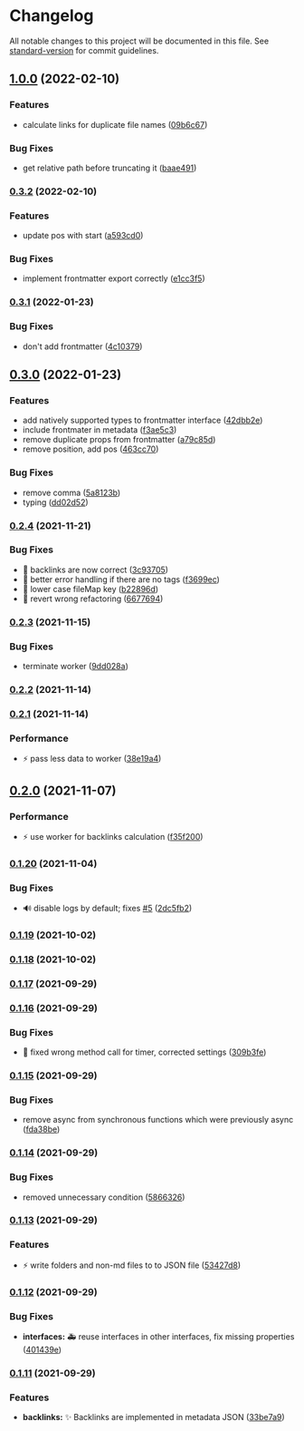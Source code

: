 # Changelog

All notable changes to this project will be documented in this file. See [standard-version](https://github.com/conventional-changelog/standard-version) for commit guidelines.

## [1.0.0](https://github.com/kometenstaub/metadata-extractor/compare/0.3.2...1.0.0) (2022-02-10)


### Features

* calculate links for duplicate file names ([09b6c67](https://github.com/kometenstaub/metadata-extractor/commit/09b6c6755f628f0e7d33d378af7422aada16709c))


### Bug Fixes

* get relative path before truncating it ([baae491](https://github.com/kometenstaub/metadata-extractor/commit/baae4915ac56e295f908e9290a0ff6bc02b47e62))

### [0.3.2](https://github.com/kometenstaub/metadata-extractor/compare/0.3.1...0.3.2) (2022-02-10)


### Features

* update pos with start ([a593cd0](https://github.com/kometenstaub/metadata-extractor/commit/a593cd08d5dce0e6364aa9d5f74d69f442e3c3a2))


### Bug Fixes

* implement frontmatter export correctly ([e1cc3f5](https://github.com/kometenstaub/metadata-extractor/commit/e1cc3f5519fb2a08785ccbee378ad27c46dee11a))

### [0.3.1](https://github.com/kometenstaub/metadata-extractor/compare/0.3.0...0.3.1) (2022-01-23)


### Bug Fixes

* don't add frontmatter ([4c10379](https://github.com/kometenstaub/metadata-extractor/commit/4c10379a7fc81a4f328fcb61771d2eb9d6d8a9bc))

## [0.3.0](https://github.com/kometenstaub/metadata-extractor/compare/0.2.4...0.3.0) (2022-01-23)


### Features

* add natively supported types to frontmatter interface ([42dbb2e](https://github.com/kometenstaub/metadata-extractor/commit/42dbb2ee36ca0c0e717a7010bf62807014d935ca))
* include frontmater in metadata ([f3ae5c3](https://github.com/kometenstaub/metadata-extractor/commit/f3ae5c3f29445796882f340d6ded5349d722c5a2))
* remove duplicate props from frontmatter ([a79c85d](https://github.com/kometenstaub/metadata-extractor/commit/a79c85d56f6cd354877887d0951bb03945d9863a))
* remove position, add pos ([463cc70](https://github.com/kometenstaub/metadata-extractor/commit/463cc70b7d95764400eb4cef1ff8ea35b808b4d7))


### Bug Fixes

* remove comma ([5a8123b](https://github.com/kometenstaub/metadata-extractor/commit/5a8123b67af68292aa52b3759c36aeb33afd6cdb))
* typing ([dd02d52](https://github.com/kometenstaub/metadata-extractor/commit/dd02d521aff0d6491b6f14c8d5d19881598a0078))

### [0.2.4](https://github.com/kometenstaub/metadata-extractor/compare/0.2.3...0.2.4) (2021-11-21)


### Bug Fixes

* :bug: backlinks are now correct ([3c93705](https://github.com/kometenstaub/metadata-extractor/commit/3c937050bfbe277ed9bf432de307da62671f8eba))
* :bug: better error handling if there are no tags ([f3699ec](https://github.com/kometenstaub/metadata-extractor/commit/f3699ecbad5c3c73e1a13097dd76455a027478cf))
* :bug: lower case fileMap key ([b22896d](https://github.com/kometenstaub/metadata-extractor/commit/b22896df820740c65fdd4e67425801765042119b))
* :bug: revert wrong refactoring ([6677694](https://github.com/kometenstaub/metadata-extractor/commit/66776943a455390cfd17cff93cfa605c7786b8f4))

### [0.2.3](https://github.com/kometenstaub/metadata-extractor/compare/0.2.2...0.2.3) (2021-11-15)


### Bug Fixes

* terminate worker ([9dd028a](https://github.com/kometenstaub/metadata-extractor/commit/9dd028a3568d728b38e3efd31b13ced75add7a5a))

### [0.2.2](https://github.com/kometenstaub/metadata-extractor/compare/0.2.1...0.2.2) (2021-11-14)

### [0.2.1](https://github.com/kometenstaub/metadata-extractor/compare/0.2.0...0.2.1) (2021-11-14)


### Performance

* :zap: pass less data to worker ([38e19a4](https://github.com/kometenstaub/metadata-extractor/commit/38e19a45824a6b1403d360141e11d56ac0a5ef28))

## [0.2.0](https://github.com/kometenstaub/metadata-extractor/compare/0.1.20...0.2.0) (2021-11-07)


### Performance

* :zap: use worker for backlinks calculation ([f35f200](https://github.com/kometenstaub/metadata-extractor/commit/f35f200b2646bdfeef5cc5fb5740ae88a98472ea))

### [0.1.20](https://github.com/kometenstaub/metadata-extractor/compare/0.1.19...0.1.20) (2021-11-04)


### Bug Fixes

* :loud_sound: disable logs by default; fixes [#5](https://github.com/kometenstaub/metadata-extractor/issues/5) ([2dc5fb2](https://github.com/kometenstaub/metadata-extractor/commit/2dc5fb2b751993ba0be4d51ca65cee5015a02c21))

### [0.1.19](https://github.com/kometenstaub/metadata-extractor/compare/0.1.18...0.1.19) (2021-10-02)

### [0.1.18](https://github.com/kometenstaub/metadata-extractor/compare/0.1.17...0.1.18) (2021-10-02)

### [0.1.17](https://github.com/kometenstaub/metadata-extractor/compare/0.1.16...0.1.17) (2021-09-29)

### [0.1.16](https://github.com/kometenstaub/metadata-extractor/compare/0.1.15...0.1.16) (2021-09-29)


### Bug Fixes

* :bug: fixed wrong method call for timer, corrected settings ([309b3fe](https://github.com/kometenstaub/metadata-extractor/commit/309b3fee04e218385471ccf61b5abbee8b7e2947))

### [0.1.15](https://github.com/kometenstaub/metadata-extractor/compare/0.1.14...0.1.15) (2021-09-29)


### Bug Fixes

* remove async from synchronous functions which were previously async ([fda38be](https://github.com/kometenstaub/metadata-extractor/commit/fda38be05121220ac28ba58a196b55e24d8df14a))

### [0.1.14](https://github.com/kometenstaub/metadata-extractor/compare/0.1.13...0.1.14) (2021-09-29)


### Bug Fixes

* removed unnecessary condition ([5866326](https://github.com/kometenstaub/metadata-extractor/commit/58663264a488d335075cd7056a881cdf1e7312b5))

### [0.1.13](https://github.com/kometenstaub/metadata-extractor/compare/0.1.12...0.1.13) (2021-09-29)


### Features

* :zap: write folders and non-md files to to JSON file ([53427d8](https://github.com/kometenstaub/metadata-extractor/commit/53427d85b4ecfac788e3db6cc8ce0f44e203130c))

### [0.1.12](https://github.com/kometenstaub/metadata-extractor/compare/0.1.11...0.1.12) (2021-09-29)


### Bug Fixes

* **interfaces:** :ambulance: reuse interfaces in other interfaces, fix missing properties ([401439e](https://github.com/kometenstaub/metadata-extractor/commit/401439ea24f6007e25bffb0ea52859fdeced602b))

### [0.1.11](https://github.com/kometenstaub/metadata-extractor/compare/0.1.10...0.1.11) (2021-09-29)


### Features

* **backlinks:** :sparkles: Backlinks are implemented in metadata JSON ([33be7a9](https://github.com/kometenstaub/metadata-extractor/commit/33be7a94a2032f9d6363073c313d12d9ddc62b11))
